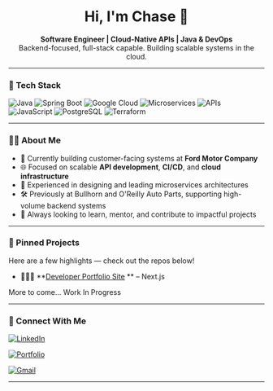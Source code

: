 <h1 align="center">Hi, I'm Chase 👋</h1>

<p align="center">
  <b>Software Engineer | Cloud-Native APIs | Java & DevOps</b><br>
  Backend-focused, full-stack capable. Building scalable systems in the cloud.
</p>

---

### 🧰 Tech Stack

![Java](https://img.shields.io/badge/Java-ED8B00?style=for-the-badge&logo=java&logoColor=white)
![Spring Boot](https://img.shields.io/badge/Spring_Boot-6DB33F?style=for-the-badge&logo=spring-boot&logoColor=white)
![Google Cloud](https://img.shields.io/badge/Google%20Cloud-4285F4?style=for-the-badge&logo=google-cloud&logoColor=white)
![Microservices](https://img.shields.io/badge/Microservices-informational?style=for-the-badge&color=blue)
![APIs](https://img.shields.io/badge/APIs-critical?style=for-the-badge&color=success)
![JavaScript](https://img.shields.io/badge/JavaScript-F7DF1E?style=for-the-badge&logo=javascript&logoColor=black)
![PostgreSQL](https://img.shields.io/badge/PostgreSQL-336791?style=for-the-badge&logo=postgresql&logoColor=white)
![Terraform](https://img.shields.io/badge/Terraform-623CE4?style=for-the-badge&logo=terraform&logoColor=white)

---

### 👨‍💻 About Me

- 🏢 Currently building customer-facing systems at **Ford Motor Company**
- 🌐 Focused on scalable **API development**, **CI/CD**, and **cloud infrastructure**
- 🧱 Experienced in designing and leading microservices architectures
- 🛠 Previously at Bullhorn and O'Reilly Auto Parts, supporting high-volume backend systems
- 🤝 Always looking to learn, mentor, and contribute to impactful projects

---

### 📌 Pinned Projects

Here are a few highlights — check out the repos below!

- 👨🏻‍💻 **[Developer Portfolio Site](https://github.com/chasedickerson/portfolio) ** – Next.js


More to come... Work In Progress

---

### 🔗 Connect With Me

[![LinkedIn](https://img.shields.io/badge/LinkedIn-0A66C2?style=for-the-badge&logo=linkedin&logoColor=white)](https://www.linkedin.com/in/chasedickerson-cs)

[![Portfolio](https://img.shields.io/badge/Website-000000?style=for-the-badge&logo=About.me&logoColor=white)](https://chasedickerson.vercel.app)

[![Gmail](https://img.shields.io/badge/Email-D14836?style=for-the-badge&logo=gmail&logoColor=white)](mailto:chasedickerson232@gmail.com)

---
